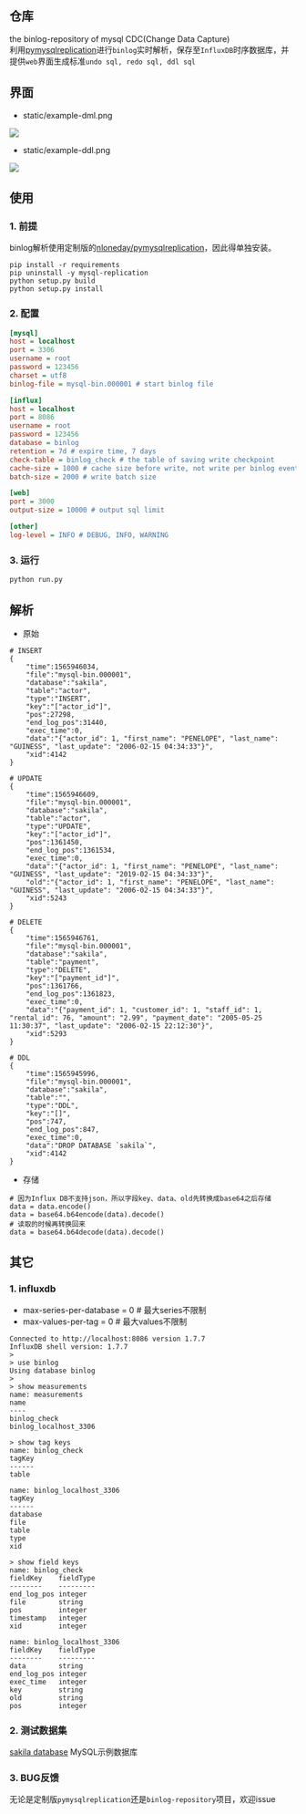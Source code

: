 ## 仓库
the binlog-repository of mysql CDC(Change Data Capture)  
利用[pymysqlreplication](https://github.com/noplay/python-mysql-replication)进行`binlog`实时解析，保存至`InfluxDB`时序数据库，并提供`web`界面生成标准`undo sql, redo sql, ddl sql`  

## 界面
- static/example-dml.png
<img src="static/example-dml.png"/>

- static/example-ddl.png
<img src="static/example-ddl.png"/>

## 使用
### 1. 前提  
binlog解析使用定制版的[nloneday/pymysqlreplication](https://github.com/nloneday/python-mysql-replication)，因此得单独安装。
```shell
pip install -r requirements
pip uninstall -y mysql-replication
python setup.py build
python setup.py install
```
### 2. 配置
```ini
[mysql]
host = localhost
port = 3306
username = root
password = 123456
charset = utf8
binlog-file = mysql-bin.000001 # start binlog file

[influx]
host = localhost
port = 8086
username = root
password = 123456
database = binlog
retention = 7d # expire time, 7 days
check-table = binlog_check # the table of saving write checkpoint
cache-size = 1000 # cache size before write, not write per binlog event
batch-size = 2000 # write batch size

[web]
port = 3000
output-size = 10000 # output sql limit

[other]
log-level = INFO # DEBUG, INFO, WARNING
```
### 3. 运行
```shell
python run.py
```

## 解析
- 原始
```
# INSERT
{
    "time":1565946034,
    "file":"mysql-bin.000001",
    "database":"sakila",
    "table":"actor",
    "type":"INSERT",
    "key":"["actor_id"]",
    "pos":27298,
    "end_log_pos":31440,
    "exec_time":0,
    "data":"{"actor_id": 1, "first_name": "PENELOPE", "last_name": "GUINESS", "last_update": "2006-02-15 04:34:33"}",
    "xid":4142
}

# UPDATE
{
    "time":1565946609,
    "file":"mysql-bin.000001",
    "database":"sakila",
    "table":"actor",
    "type":"UPDATE",
    "key":"["actor_id"]",
    "pos":1361450,
    "end_log_pos":1361534,
    "exec_time":0,
    "data":"{"actor_id": 1, "first_name": "PENELOPE", "last_name": "GUINESS", "last_update": "2019-02-15 04:34:33"}",
    "old":"{"actor_id": 1, "first_name": "PENELOPE", "last_name": "GUINESS", "last_update": "2006-02-15 04:34:33"}",
    "xid":5243
}

# DELETE
{
    "time":1565946761,
    "file":"mysql-bin.000001",
    "database":"sakila",
    "table":"payment",
    "type":"DELETE",
    "key":"["payment_id"]",
    "pos":1361766,
    "end_log_pos":1361823,
    "exec_time":0,
    "data":"{"payment_id": 1, "customer_id": 1, "staff_id": 1, "rental_id": 76, "amount": "2.99", "payment_date": "2005-05-25 11:30:37", "last_update": "2006-02-15 22:12:30"}",
    "xid":5293
}

# DDL
{
    "time":1565945996,
    "file":"mysql-bin.000001",
    "database":"sakila",
    "table":"",
    "type":"DDL",
    "key":"[]",
    "pos":747,
    "end_log_pos":847,
    "exec_time":0,
    "data":"DROP DATABASE `sakila`",
    "xid":4142
}
```
- 存储
```
# 因为Influx DB不支持json，所以字段key、data、old先转换成base64之后存储
data = data.encode()
data = base64.b64encode(data).decode()
# 读取的时候再转换回来
data = base64.b64decode(data).decode()
```

## 其它
### 1. influxdb
- max-series-per-database = 0 # 最大series不限制
- max-values-per-tag = 0 # 最大values不限制

```
Connected to http://localhost:8086 version 1.7.7
InfluxDB shell version: 1.7.7
>
> use binlog
Using database binlog
>
> show measurements
name: measurements
name
----
binlog_check
binlog_localhost_3306
```
```
> show tag keys
name: binlog_check
tagKey
------
table

name: binlog_localhost_3306
tagKey
------
database
file
table
type
xid
```
```
> show field keys
name: binlog_check
fieldKey    fieldType
--------    ---------
end_log_pos integer
file        string
pos         integer
timestamp   integer
xid         integer

name: binlog_localhost_3306
fieldKey    fieldType
--------    ---------
data        string
end_log_pos integer
exec_time   integer
key         string
old         string
pos         integer
```

### 2. 测试数据集
[sakila database](https://dev.mysql.com/doc/index-other.html) MySQL示例数据库

### 3. BUG反馈
无论是定制版`pymysqlreplication`还是`binlog-repository`项目，欢迎issue